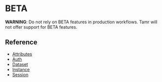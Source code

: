 # BETA

  **WARNING**: Do not rely on BETA features in production workflows.
  Tamr will not offer support for BETA features.

## Reference

  * [Attributes](beta/attributes)
  * [Auth](beta/auth)
  * [Dataset](beta/datasets)
  * [Instance](beta/instance)
  * [Session](beta/session)
